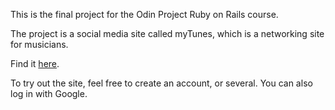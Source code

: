 This is the final project for the Odin Project Ruby on Rails course.

The project is a social media site called myTunes, which is a networking site for musicians.

Find it [here](https://protected-river-06788.herokuapp.com/).

To try out the site, feel free to create an account, or several. You can also log in with Google.